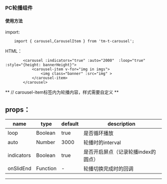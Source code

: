 
### PC轮播组件

#### 使用方法
import:
```
    import { carousel,CarouselItem } from 'tm-t-carousel';
```


HTML：
```
        <carousel :indicators="true" :auto="2000"  :loop="true"  :style="{height: bannerHeight}">
            <carousel-item v-for="img in imgs">
                <img class="banner" :src="img" >
            </carousel-item>
        </carousel>
```
**
   // carousel-item标签内为轮播内容，样式需要自定义 
**

props：
-------------------------------------------------------------   
| name        | type     | default  | description                                                       |   
| ----------- |----------| -------- | ----------------------------------------------------------------- |   
| loop        | Boolean  | true     | 是否循环播放                                                        |   
| auto        | Number   | 3000     | 轮播时的interval                                                   |        
| indicators  | Boolean  | true    | 是否开启屏点（记录轮播index的圆点）                                    |   
| onSlidEnd   | Function | -        | 轮播切换完成时的回调                                                 |   
-------------------------------------------------------------
